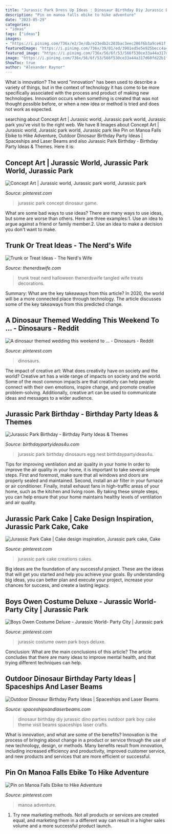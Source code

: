 ```yaml
---
title: "Jurassic Park Dress Up Ideas : Dinosaur Birthday Diy Jurassic Dino Parties Outdoor Park Boy Cake Theme Visit Beams Spaceships Laser Crafts"
description: "Pin on manoa falls ebike to hike adventure"
date: "2023-05-29"
categories:
- "ideas"
tags: ["ideas"]
images:
- "https://i.pinimg.com/736x/e2/3e/db/e23edb2c203bac3eec286f6b3a9ce61f.jpg"
featuredImage: "https://i.pinimg.com/736x/39/01/ed/3901ed5e5e925becc4a4b6260e35c5ae--jurassic-world-peyton.jpg"
featured_image: "https://i.pinimg.com/736x/56/6f/53/566f530ce33a44a317d60fd22b1f5582--jurassic-park-world-superwholock.jpg"
image: "https://i.pinimg.com/736x/56/6f/53/566f530ce33a44a317d60fd22b1f5582--jurassic-park-world-superwholock.jpg"
ShowToc: true
author: "Alexander Raynor"
---
```



What is innovation?
The word "innovation" has been used to describe a variety of things, but in the context of technology it has come to be more specifically associated with the process and product of making new technologies. Innovation occurs when something is created that was not thought possible before, or when a new idea or method is tried and does not work as expected.

	

		
searching about Concept Art | Jurassic world, Jurassic park world, Jurassic park you've visit to the right web. We have 8 Images about Concept Art | Jurassic world, Jurassic park world, Jurassic park like Pin on Manoa Falls Ebike to Hike Adventure, Outdoor Dinosaur Birthday Party Ideas | Spaceships and Laser Beams and also Jurassic Park Birthday - Birthday Party Ideas &amp; Themes. Here it is:
		
    
## Concept Art | Jurassic World, Jurassic Park World, Jurassic Park

<img loading=lazy src="https://i.pinimg.com/736x/56/6f/53/566f530ce33a44a317d60fd22b1f5582--jurassic-park-world-superwholock.jpg" onerror="this.onerror=null;this.src='https://tse2.mm.bing.net/th?id=OIP.M9d4kYiVEN6gPc-hxC44-wHaEe&amp;pid=15.1';" alt="Concept Art | Jurassic world, Jurassic park world, Jurassic park">

_Source: pinterest.com_

>jurassic park concept dinosaur game. 

	

What are some bad ways to use ideas?
There are many ways to use ideas, but some are worse than others. Here are three examples:1. Use an idea to argue against a friend or family member.2. Use an idea to make a decision you don't want to make.
    
## Trunk Or Treat Ideas - The Nerd&#039;s Wife

<img loading=lazy src="http://www.thenerdswife.com/wp-content/uploads/2017/09/Trunk-or-Treat-2.jpg" onerror="this.onerror=null;this.src='https://tse3.mm.bing.net/th?id=OIP.ZGBsXFHv5Hm-fhWKbD0mPAHaLH&amp;pid=15.1';" alt="Trunk or Treat Ideas - The Nerd&#039;s Wife">

_Source: thenerdswife.com_

>trunk treat nerd halloween thenerdswife tangled wife treats decorations. 

	

Summary: What are the key takeaways from this article?
In 2020, the world will be a more connected place through technology. The article discusses some of the key takeaways from this predicted change.

    
## A Dinosaur Themed Wedding This Weekend To … - Dinosaurs - Reddit

<img loading=lazy src="https://i.pinimg.com/736x/e2/3e/db/e23edb2c203bac3eec286f6b3a9ce61f.jpg" onerror="this.onerror=null;this.src='https://tse4.mm.bing.net/th?id=OIP.-uGCsFHayCry6RaeDn5p7gHaJ3&amp;pid=15.1';" alt="A dinosaur themed wedding this weekend to … - Dinosaurs - Reddit">

_Source: pinterest.com_

>dinosaurs. 

	

The impact of creative art: What does creativity have on society and the world?
Creative art has a wide range of impacts on society and the world. Some of the most common impacts are that creativity can help people connect with their own emotions, inspire change, and promote creative problem-solving. Additionally, creative art can be used to communicate ideas and messages to a wider audience.

    
## Jurassic Park Birthday - Birthday Party Ideas &amp; Themes

<img loading=lazy src="http://www.birthdaypartyideas4u.com/wp-content/uploads/2015/09/Jurassic-Park-Birthday-egg-nest-with-baby-dinosaurs-550x365.jpg" onerror="this.onerror=null;this.src='https://tse4.mm.bing.net/th?id=OIP.sIX9CEXnYNb7IjF7MGuKlAHaE6&amp;pid=15.1';" alt="Jurassic Park Birthday - Birthday Party Ideas &amp; Themes">

_Source: birthdaypartyideas4u.com_

>jurassic park birthday dinosaurs egg nest birthdaypartyideas4u. 

	

Tips for improving ventilation and air quality in your home
In order to improve the air quality in your home, it is important to take several simple steps. First and foremost, make sure that all windows and doors are properly sealed and maintained. Second, install an air filter in your furnace or air conditioner. Finally, install exhaust fans in high-traffic areas of your home, such as the kitchen and living room. By taking these simple steps, you can help ensure that your home maintains healthy levels of ventilation and air quality.

    
## Jurassic Park Cake | Cake Design Inspiration, Jurassic Park Cake, Cake

<img loading=lazy src="https://i.pinimg.com/736x/0f/eb/d5/0febd592b500b38329ff01e725b3a085--jurassic-park-cake-creations.jpg" onerror="this.onerror=null;this.src='https://tse1.mm.bing.net/th?id=OIP.3OU-PEWAAaaA6sVgZiuL0QDhEs&amp;pid=15.1';" alt="Jurassic Park Cake | Cake design inspiration, Jurassic park cake, Cake">

_Source: pinterest.com_

>jurassic park cake creations cakes. 

	

Big ideas are the foundation of any successful project. These are the ideas that will get you started and help you achieve your goals. By understanding big ideas, you can better plan and execute your project, increase your chances for success, and create a lasting legacy.

    
## Boys Owen Costume Deluxe - Jurassic World- Party City | Jurassic Park

<img loading=lazy src="https://i.pinimg.com/736x/39/01/ed/3901ed5e5e925becc4a4b6260e35c5ae--jurassic-world-peyton.jpg" onerror="this.onerror=null;this.src='https://tse1.mm.bing.net/th?id=OIP.YI8redWicj1OpMP3svDJrAB0Es&amp;pid=15.1';" alt="Boys Owen Costume Deluxe - Jurassic World- Party City | Jurassic park">

_Source: pinterest.com_

>jurassic costume owen park boys deluxe. 

	

Conclusion: What are the main conclusions of this article?
The article concludes that there are many ideas to improve mental health, and that trying different techniques can help.

    
## Outdoor Dinosaur Birthday Party Ideas | Spaceships And Laser Beams

<img loading=lazy src="http://spaceshipsandlaserbeams.com/wp-content/uploads/2015/09/diy-dinosaur-birthday-party-ideas-at-home.jpg" onerror="this.onerror=null;this.src='https://tse3.mm.bing.net/th?id=OIP.aIXFq49nQ5rNsUj15mvE-gHaKl&amp;pid=15.1';" alt="Outdoor Dinosaur Birthday Party Ideas | Spaceships and Laser Beams">

_Source: spaceshipsandlaserbeams.com_

>dinosaur birthday diy jurassic dino parties outdoor park boy cake theme visit beams spaceships laser crafts. 

	

What is innovation, and what are some of the benefits?
Innovation is the process of bringing about change in a product or service through the use of new technology, design, or methods. Many benefits result from innovation, including increased efficiency and productivity, improved customer service, and new products and services that are more efficient or successful.

    
## Pin On Manoa Falls Ebike To Hike Adventure

<img loading=lazy src="https://i.pinimg.com/736x/1e/66/4d/1e664d4544038ca8025c8570d2b98b71.jpg" onerror="this.onerror=null;this.src='https://tse1.mm.bing.net/th?id=OIP.cxY4IC0-juxdYms7y1NjcgHaJ3&amp;pid=15.1';" alt="Pin on Manoa Falls Ebike to Hike Adventure">

_Source: pinterest.com_

>manoa adventure. 

	

1. Try new marketing methods. Not all products or services are created equal, and marketing them in a different way can result in a higher sales volume and a more successful product launch.

